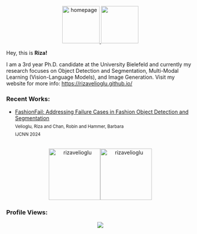 <!-- GIF source: https://giphy.com/gifs/space-nebula-nebulae-MXQnyEQwBJ6eTj90L5 -->
<!-- Edited on: https://ezgif.com/ -->
<p align="center">
  <a href="https://rizavelioglu.github.io/" target="_blank">
    <img src="https://drive.google.com/uc?id=1SWc-ryZf7xxZ_g7AdU_vn2Y451IcCisw" alt="homepage" height="100"/>
    <img src="./gif_header.gif" height="100">
  </a>
</p>

<!-- <a href="https://linkedin.com/in/veliogluriza">
  <img height="138px" align="center" src="./gif_header.gif"/>
</a> -->

Hey, this is **Riza!**

I am a 3rd year Ph.D. candidate at the University Bielefeld and currently my research focuses on Object Detection and Segmentation, Multi-Modal Learning (Vision-Language Models), and Image Generation. Visit my website for more info: https://rizavelioglu.github.io/

<h3 align="left"> Recent Works: </h3>
  <ul>
      <li>
        <a href="https://rizavelioglu.github.io/fashionfail/">FashionFail: Addressing Failure Cases in Fashion Object Detection and Segmentation</a><br>
        <sub>Velioglu, Riza and Chan, Robin and Hammer, Barbara</sub> <br>
        <sub>IJCNN 2024</sub>
      </li> <br>
  </ul>

<p align="center">
  <img height="138px" align="center" src="https://github-readme-stats.vercel.app/api?username=rizavelioglu&hide_border=true&show_icons=true&line_height=21&text_color=FBCEB1&icon_color=FF00FF&title_color=E5E4E2&bg_color=1500,00008B,301934,023020&theme=graywhite&count_private=True" alt="rizavelioglu"/><img height="138px" align="center" src="https://github-readme-stats.vercel.app/api/top-langs?username=rizavelioglu&show_icons=true&locale=en&layout=compact&text_color=FBCEB1&icon_color=FF00FF&title_color=E5E4E2&bg_color=1500,023020,301934,00008B&theme=graywhite" alt="rizavelioglu"/>
</p>

<h3 align="left"> Profile Views: </h3>
  <p align="center">
    <img src="https://hits.seeyoufarm.com/api/count/incr/badge.svg?url=https%3A%2F%2Fgithub.com%2Frizavelioglu&count_bg=%2385B461&title_bg=%23555555&title=(today/total)%20visitors%20since%20Jan%202021&edge_flat=false">
  </p>
